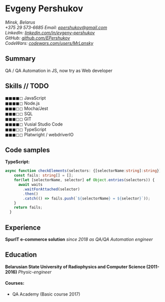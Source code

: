 # Evgeny Pershukov

_Minsk, Belarus  
+375 29 573-6685 
Email: [epershukov@gmail.com](mailto:epershukov@gmail.com)  
LinkedIn: [linkedin.com/in/evgeny-pershukov](https://www.linkedin.com/in/evgeny-pershukov/)  
GitHub: [github.com/EPershukov](https://github.com/EPershukov)  
CodeWars: [codewars.com/users/MrLansky](https://www.codewars.com/users/MrLansky)_

## Summary

QA / QA Automation in JS, now try as Web developer

## Skills // TODO

&#9724;&#9724;&#9724;&#9724;&#9723; JavaScript  
&#9724;&#9724;&#9724;&#9724;&#9723; Node.js  
&#9724;&#9724;&#9724;&#9723;&#9723; Mocha/Jest  
&#9724;&#9724;&#9724;&#9723;&#9723; SQL  
&#9724;&#9724;&#9724;&#9723;&#9723; GIT  
&#9724;&#9724;&#9724;&#9724;&#9723; Vusial Studio Code  
&#9724;&#9724;&#9724;&#9723;&#9723; TypeScript  
&#9724;&#9724;&#9724;&#9723;&#9723; Platwright / webdriverIO

## Code samples

**TypeScript:**

```typescript
async function checkElements(selectors: {[selectorName:string]:string}): Promise<string[]> {
    const fails: string[] = [];
    for(let [selectorName, selector] of Object.entries(selectors)) {
      await waits
        .waitForAttached(selector)
        .then()
        .catch(() => fails.push(`${selectorName} = ${selector}`));
    }
    return fails;
  }
```

## Experience

**SpurIT e-commerce solution**
_since 2018 as QA/QA Automation engineer_

## Education

**Belarusian State University of Radiophysics and Computer Science (2011-2016)**
_Physic-engineer_

#### Courses:

- QA Academy (Basic course 2017)
